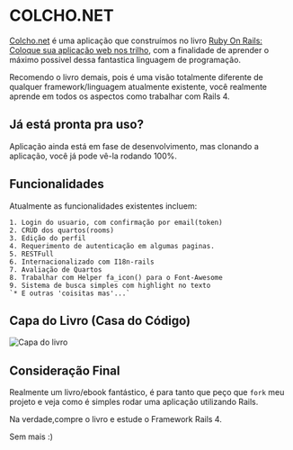 COLCHO.NET
==========

[Colcho.net](Colcho.net) é uma aplicação que construímos no livro [Ruby On Rails: Coloque sua aplicação web nos trilho](http://casadocodigo.com.br/products/ruby-on-rails-coloque-sua-aplicacao-web-nos-trilhos), com a finalidade de aprender o máximo possivel dessa fantastica linguagem de programação.

Recomendo o livro demais, pois é uma visão totalmente diferente de qualquer framework/linguagem atualmente existente, você realmente aprende em todos os aspectos como trabalhar com Rails 4.

Já está pronta pra uso?
-----------------------
Aplicação ainda está em fase de desenvolvimento, mas clonando a aplicação, você já pode vê-la rodando 100%.

Funcionalidades
---------------

Atualmente as funcionalidades existentes incluem:

	1. Login do usuario, com confirmação por email(token)
	2. CRUD dos quartos(rooms)
	3. Edição do perfil
	4. Requerimento de autenticação em algumas paginas.
	5. RESTFull
	6. Internacionalizado com I18n-rails
	7. Avaliação de Quartos
	8. Trabalhar com Helper fa_icon() para o Font-Awesome
	9. Sistema de busca simples com highlight no texto
	`* E outras 'coisitas mas'...`

Capa do Livro (Casa do Código)
-----------------------------
![Capa do livro](http://cdn.shopify.com/s/files/1/0155/7645/products/rubyonrails-thumb-max_large.jpeg)

Consideração Final
-----------------
Realmente um livro/ebook fantástico, é para tanto que peço que `fork` meu projeto e veja como é simples rodar uma aplicação utilizando Rails.

Na verdade,compre o livro e estude o Framework Rails 4.

Sem mais :)
